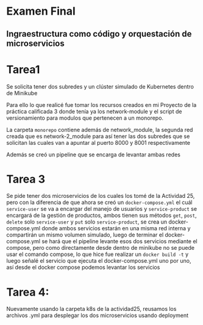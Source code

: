 # Examen Final
## Ingraestructura como código y orquestación de microservicios

# Tarea1
Se solicita tener dos subredes y un clúster simulado de Kubernetes dentro de Minikube

Para ello lo que realicé fue tomar los recursos creados en mi Proyecto de la práctica calificada 3 donde tenía ya los network-module y el script de versionamiento para modulos que pertenecen a un monorepo.

La carpeta `monorepo` contiene además de network_module, la segunda red creada que es network-2_module para así tener las dos subredes que se solicitan las cuales van a apuntar al puerto 8000 y 8001 respectivamente

Además se creó un pipeline que se encarga de levantar ambas redes



# Tarea 3
Se pide tener dos microservicios de los cuales los tomé de la Actividad 25, pero con la diferencia de que ahora se creó un `docker-compose.yml` el cuál `service-user` se va a encargar del manejo de usuarios y `service-product` se encargará de la gestión de productos, ambos tienen sus métodos `get`, `post`, `delete` solo `service-user` y `put` solo `service-product`, se crea un docker-compose.yml donde ambos servicios estarán en una misma red interna y compartirán un mismo volumen simulado, luego de terminar el docker-compose.yml se hará que el pipeline levante esos dos servicios mediante el compose, pero como directamente desde dentro de minikube no se puede usar el comando compose, lo que hice fue realizar un `docker build -t` y luego señalé el servicio que ejecuta el docker-compose.yml uno por uno, así desde el docker compose podemos levantar los servicios 


# Tarea 4:
Nuevamente usando la carpeta k8s de la actividad25, reusamos los archivos .yml para desplegar los dos microservicios usando deployment